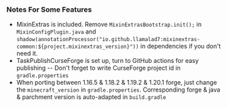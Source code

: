 ### Notes For Some Features
- MixinExtras is included. Remove `MixinExtrasBootstrap.init();` in `MixinConfigPlugin.java` and `shadow(annotationProcessor("io.github.llamalad7:mixinextras-common:${project.mixinextras_version}"))` in dependencies if you don't need it.
- TaskPublishCurseForge is set up, turn to GitHub actions for easy publishing -- Don't forget to write CurseForge project id in `gradle.properties`
- When porting between 1.16.5 & 1.18.2 & 1.19.2 & 1.20.1 forge, just change the `minecraft_version` in `gradle.properties`. Corresponding forge & java & parchment version is auto-adapted in `build.gradle`